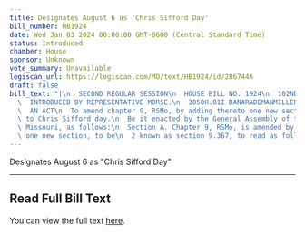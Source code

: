 ```yaml
---
title: Designates August 6 as 'Chris Sifford Day'
bill_number: HB1924
date: Wed Jan 03 2024 00:00:00 GMT-0600 (Central Standard Time)
status: Introduced
chamber: House
sponsor: Unknown
vote_summary: Unavailable
legiscan_url: https://legiscan.com/MO/text/HB1924/id/2867446
draft: false
bill_text: "|\n  SECOND REGULAR SESSION\n  HOUSE BILL NO. 1924\n  102ND GENERAL ASSEMBLY\n\
  \  INTRODUCED BY REPRESENTATIVE MORSE.\n  3050H.01I DANARADEMANMILLER,ChiefClerk\n\
  \  AN ACT\n  To amend chapter 9, RSMo, by adding thereto one new section relating\
  \ to Chris Sifford day.\n  Be it enacted by the General Assembly of the state of\
  \ Missouri, as follows:\n  Section A. Chapter 9, RSMo, is amended by adding thereto\
  \ one new section, to be\n  2 known as section 9.367, to read as follows:"
---
```

Designates August 6 as "Chris Sifford Day"

---

## Read Full Bill Text

You can view the full text [here](https://legiscan.com/MO/text/HB1924/id/2867446).
